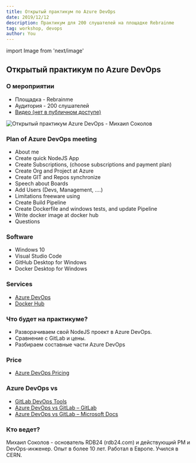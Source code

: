 ```yaml
---
title: Открытый практикум по Azure DevOps 
date: 2019/12/12
description: Практикум для 200 слушателей на площадке Rebrainme
tag: workshop, devops 
author: You
---
```


import Image from 'next/image'

## Открытый практикум по Azure DevOps

### О мероприятии

- Площадка - Rebrainme
- Аудитория -  200 слушателей
- [Видео (нет в публичном доступе)](https://lk.rebrainme.com/devops/open-devops/video/125)

<Image
  src="/images/screendevops.png"
  alt="Открытый практикум Azure DevOps - Михаил Соколов"
  width={1200}
  height={489}
  priority
  className="next-image"
/>

### Plan of Azure DevOps meeting

- About me
- Create quick NodeJS App
- Create Subscriptions, (choose subscriptions and payment plan)
- Create Org and Project at Azure
- Create GIT and Repos synchronize
- Speech about Boards
- Add Users (Devs, Management, ....)
- Limitations freeware using
- Create Build Pipeline
- Create Dockerfile and windows tests, and update Pipeline
- Write docker image at docker hub
- Questions

### Software

- Windows 10
- Visual Studio Code
- GitHub Desktop for Windows
- Docker Desktop for Windows

### Services

- [Azure DevOps](http://devops.azure.com/)
- [Docker Hub](https://hub.docker.com/)

### Что будет на практикуме?

- Разворачиваем свой NodeJS проект в Azure DevOps.
- Сравнение с GitLab и цены.
- Разбираем составные части Azure DevOps

### Price

- [Azure DevOps Pricing](https://azure.microsoft.com/en-us/pricing/details/devops/azure-devops-services/)

### Azure DevOps vs

- [GitLab DevOps Tools](https://about.gitlab.com/devops-tools/)
- [Azure DevOps vs GitLab – GitLab](https://about.gitlab.com/devops-tools/azure-devops-vs-gitlab.html)
- [Azure DevOps vs GitLab – Microsoft Docs](https://docs.microsoft.com/en-us/azure/devops/learn/compare/azure-devops-vs-gitlab)

### Кто ведет?

Михаил Соколов - основатель RDB24 (rdb24.com) и действующий PM и DevOps-инженер.
Опыт в более 10 лет. Работал в Европе. Учился в CERN.
